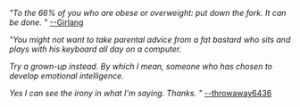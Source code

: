*"To the 66% of you who are obese or overweight: put down the fork. It can be done.
"*  [--Girlang](https://news.ycombinator.com/user?id=Girlang)


*"You might <i></i>not<i></i> want to take parental advice from a fat bastard who sits and plays with his keyboard all day on a computer.<p>Try a grown-up instead. By which I mean, someone who has chosen to develop emotional intelligence.<p>Yes I can see the irony in what I&#x27;m saying. Thanks.
"*  [--throwaway6436](https://news.ycombinator.com/user?id=throwaway6436)


